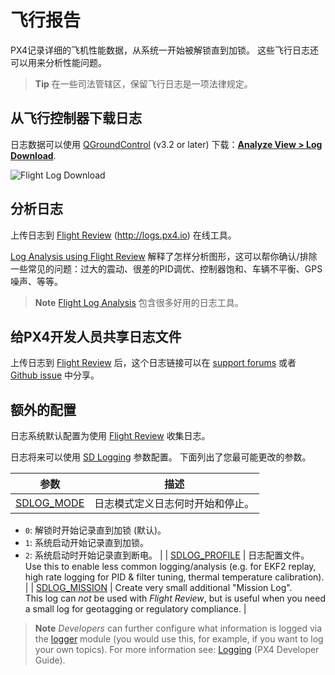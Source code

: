 # 飞行报告

PX4记录详细的飞机性能数据，从系统一开始被解锁直到加锁。 这些飞行日志还可以用来分析性能问题。

> **Tip** 在一些司法管辖区，保留飞行日志是一项法律规定。

## 从飞行控制器下载日志

日志数据可以使用 [QGroundControl](http://qgroundcontrol.com/) (v3.2 or later) 下载：**[Analyze View > Log Download](https://docs.qgroundcontrol.com/en/analyze_view/log_download.html)**.

![Flight Log Download](../../assets/qgc/analyze/log_download.jpg)

## 分析日志

上传日志到 [Flight Review](http://logs.px4.io) (http://logs.px4.io) 在线工具。

[Log Analysis using Flight Review](../log/flight_review.md) 解释了怎样分析图形，这可以帮你确认/排除一些常见的问题：过大的震动、很差的PID调优、控制器饱和、车辆不平衡、GPS 噪声、等等。

> **Note** [Flight Log Analysis](../log/flight_log_analysis.md) 包含很多好用的日志工具。

## 给PX4开发人员共享日志文件

上传日志到 [Flight Review](http://logs.px4.io) 后，这个日志链接可以在 [support forums](../README.md#support) 或者 [Github issue](../README.md#reporting-bugs--issues) 中分享。

## 额外的配置

日志系统默认配置为使用 [Flight Review](http://logs.px4.io) 收集日志。

日志将来可以使用 [SD Logging](../advanced_config/parameter_reference.md#sd-logging) 参数配置。 下面列出了您最可能更改的参数。

| 参数                                                                       | 描述                                                                                                                                                                              |
| ------------------------------------------------------------------------ | ------------------------------------------------------------------------------------------------------------------------------------------------------------------------------- |
| [SDLOG_MODE](../advanced_config/parameter_reference.md#SDLOG_MODE)       | 日志模式定义日志何时开始和停止。  
- `0`: 解锁时开始记录直到加锁 (默认)。  
- `1`: 系统启动开始记录直到加锁。  
- `2`: 系统启动时开始记录直到断电。                                                                                      |
| [SDLOG_PROFILE](../advanced_config/parameter_reference.md#SDLOG_PROFILE) | 日志配置文件。 Use this to enable less common logging/analysis (e.g. for EKF2 replay, high rate logging for PID & filter tuning, thermal temperature calibration).                     |
| [SDLOG_MISSION](../advanced_config/parameter_reference.md#SDLOG_MISSION) | Create very small additional "Mission Log".  
This log can *not* be used with *Flight Review*, but is useful when you need a small log for geotagging or regulatory compliance. |

> **Note** *Developers* can further configure what information is logged via the [logger](https://dev.px4.io/en/middleware/modules_system.html#logger) module (you would use this, for example, if you want to log your own topics). For more information see: [Logging](https://dev.px4.io/en/log/logging.html) (PX4 Developer Guide).